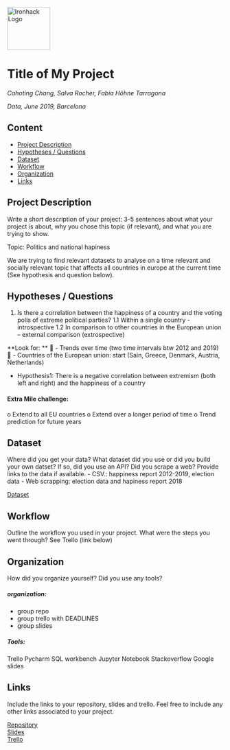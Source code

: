 <img src="https://bit.ly/2VnXWr2" alt="Ironhack Logo" width="100"/>

# Title of My Project
*Cahoting Chang, Salva Rocher, Fabia Höhne Tarragona*

*Data, June 2019, Barcelona*

## Content
- [Project Description](#project-description)
- [Hypotheses / Questions](#hypotheses-/-questions)
- [Dataset](#dataset)
- [Workflow](#workflow)
- [Organization](#organization)
- [Links](#links)

<a name="project-description"></a>

## Project Description
Write a short description of your project: 3-5 sentences about what your project is about, why you chose this topic (if relevant), and what you are trying to show.

Topic: Politics and national hapiness

We are trying to find relevant datasets to analyse on a time relevant and socially relevant topic that affects all countries in europe at the current time (See hypothesis and question below). 


<a name="hypotheses-/-questions"></a>

## Hypotheses / Questions
1. Is there a correlation between the happiness of a country and the voting polls of extreme political parties?
        1.1 Within a single country - introspective
        1.2 In comparison to other countries in the European union – external comparison (extrospective)
        
**Look for: ** 
	- Trends over time (two time intervals btw 2012 and 2019)
	- Countries of the European union: start (Sain, Greece, Denmark, Austria, Netherlands)


- Hypothesis1: There is a negative correlation between extremism (both left and right) and the happiness of a country

#### Extra Mile challenge:
o	Extend to all EU countries
o	Extend over a longer period of time
o	Trend prediction for future years


<a name="dataset"></a>

## Dataset
Where did you get your data? What dataset did you use or did you build your own datset? If so, did you use an API? Did you scrape a web? Provide links to the data if available.
    - CSV.: happiness report 2012-2019, election data
    - Web scrapping: election data and hapiness report 2018



[Dataset]() 

<a name="workflow"></a>

## Workflow
Outline the workflow you used in your project. What were the steps you went through?
See Trello (link below)

<a name="organization"></a>

## Organization
How did you organize yourself? Did you use any tools?
##### organization:
- group repo
- group trello with DEADLINES 
- group slides 

##### Tools:
Trello
Pycharm
SQL workbench
Jupyter Notebook
Stackoverflow
Google slides

<a name="links"></a>

## Links
Include the links to your repository, slides and trello. Feel free to include any other links associated to your project. 

[Repository](https://github.com/FHnt97/Project-Week-3-Data-Thieves)  
[Slides](https://slides.com/...)  
[Trello](https://trello.com/b/3HqvjLu2/project-3)  
